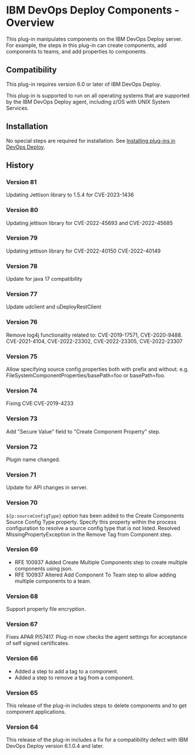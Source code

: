 
# IBM DevOps Deploy Components - Overview

This plug-in manipulates components on the IBM DevOps Deploy server. For example, the steps in this plug-in can create components, add components to teams, and add properties to components.

## Compatibility

This plug-in requires version 6.0 or later of IBM DevOps Deploy.

This plug-in is supported to run on all operating systems that are supported by the IBM DevOps Deploy agent, including z/OS with UNIX System Services.

## Installation

No special steps are required for installation. See [Installing plug-ins in DevOps Deploy](https://community.ibm.com/community/user/wasdevops/blogs/laurel-dickson-bull1/2022/06/13/install-plugins "Installing plug-ins in DevOps Deploy").

## History

### Version 81

Updating Jettison library to 1.5.4 for CVE-2023-1436

### Version 80

Updating jettison library for CVE-2022-45693 and CVE-2022-45685

### Version 79

Updating jettison library for CVE-2022-40150 CVE-2022-40149

### Version 78

Update for java 17 compatibility

### Version 77

Update udclient and uDeployRestClient

### Version 76

Remove log4j functionality related to: CVE-2019-17571, CVE-2020-9488. CVE-2021-4104, CVE-2022-23302, CVE-2022-23305, CVE-2022-23307

### Version 75

Allow specifying source config properties both with prefix and without. e.g. FileSystemComponentProperties/basePath=foo or basePath=foo.

### Version 74

Fixing CVE:CVE-2019-4233

### Version 73

Add "Secure Value" field to "Create Component Property" step.

### Version 72

Plugin name changed.

### Version 71

Update for API changes in server.

### Version 70

``${p:sourceConfigType}`` option has been added to the Create Components Source Config Type property. Specify this property within the process configuration to resolve a source config type that is not listed. Resolved MissingPropertyException in the Remove Tag from Component step.

### Version 69

* RFE 100937 Added Create Multiple Components step to create multiple components using json.
* RFE 100937 Altered Add Component To Team step to allow adding multiple components to a team.

### Version 68

Support property file encryption.

### Version 67

Fixes APAR PI57417. Plug-in now checks the agent settings for acceptance of self signed certificates.

### Version 66

* Added a step to add a tag to a component.
* Added a step to remove a tag from a component.

### Version 65

This release of the plug-in includes steps to delete components and to get component applications.

### Version 64

This release of the plug-in includes a fix for a compatibility defect with IBM DevOps Deploy version 6.1.0.4 and later.

